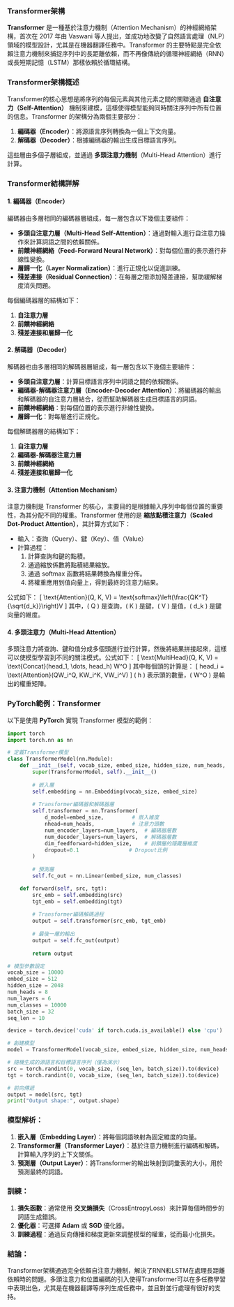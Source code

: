### Transformer架構

**Transformer** 是一種基於注意力機制（Attention Mechanism）的神經網絡架構，首次在 2017 年由 Vaswani 等人提出，並成功地改變了自然語言處理（NLP）領域的模型設計，尤其是在機器翻譯任務中。Transformer 的主要特點是完全依賴注意力機制來捕捉序列中的長距離依賴，而不再像傳統的循環神經網絡（RNN）或長短期記憶（LSTM）那樣依賴於循環結構。

### Transformer架構概述

Transformer的核心思想是將序列的每個元素與其他元素之間的關聯通過 **自注意力（Self-Attention）** 機制來建模，這樣使得模型能夠同時關注序列中所有位置的信息。Transformer 的架構分為兩個主要部分：

1. **編碼器（Encoder）**：將源語言序列轉換為一個上下文向量。
2. **解碼器（Decoder）**：根據編碼器的輸出生成目標語言序列。

這些層由多個子層組成，並通過 **多頭注意力機制**（Multi-Head Attention）進行計算。

### Transformer結構詳解

#### 1. 編碼器（Encoder）

編碼器由多層相同的編碼器層組成，每一層包含以下幾個主要組件：

- **多頭自注意力層（Multi-Head Self-Attention）**：通過對輸入進行自注意力操作來計算詞語之間的依賴關係。
- **前饋神經網絡（Feed-Forward Neural Network）**：對每個位置的表示進行非線性變換。
- **層歸一化（Layer Normalization）**：進行正規化以促進訓練。
- **殘差連接（Residual Connection）**：在每層之間添加殘差連接，幫助緩解梯度消失問題。

每個編碼器層的結構如下：
1. **自注意力層**
2. **前饋神經網絡**
3. **殘差連接和層歸一化**

#### 2. 解碼器（Decoder）

解碼器也由多層相同的解碼器層組成，每一層包含以下幾個主要組件：

- **多頭自注意力層**：計算目標語言序列中詞語之間的依賴關係。
- **編碼器-解碼器注意力層（Encoder-Decoder Attention）**：將編碼器的輸出和解碼器的自注意力層結合，從而幫助解碼器生成目標語言的詞語。
- **前饋神經網絡**：對每個位置的表示進行非線性變換。
- **層歸一化**：對每層進行正規化。

每個解碼器層的結構如下：
1. **自注意力層**
2. **編碼器-解碼器注意力層**
3. **前饋神經網絡**
4. **殘差連接和層歸一化**

#### 3. 注意力機制（Attention Mechanism）

注意力機制是 Transformer 的核心，主要目的是根據輸入序列中每個位置的重要性，為其分配不同的權重。Transformer 使用的是 **縮放點積注意力（Scaled Dot-Product Attention）**，其計算方式如下：

- 輸入：查詢（Query）、鍵（Key）、值（Value）
- 計算過程：
  1. 計算查詢和鍵的點積。
  2. 通過縮放係數將點積結果縮放。
  3. 通過 softmax 函數將結果轉換為權重分佈。
  4. 將權重應用到值向量上，得到最終的注意力結果。

公式如下：
\[
\text{Attention}(Q, K, V) = \text{softmax}\left(\frac{QK^T}{\sqrt{d_k}}\right)V
\]
其中，\( Q \) 是查詢，\( K \) 是鍵，\( V \) 是值，\( d_k \) 是鍵向量的維度。

#### 4. 多頭注意力（Multi-Head Attention）

多頭注意力將查詢、鍵和值分成多個頭進行並行計算，然後將結果拼接起來，這樣可以使模型學習到不同的關注模式。公式如下：
\[
\text{MultiHead}(Q, K, V) = \text{Concat}(head_1, \dots, head_h) W^O
\]
其中每個頭的計算是：
\[
head_i = \text{Attention}(QW_i^Q, KW_i^K, VW_i^V)
\]
\( h \) 表示頭的數量，\( W^O \) 是輸出的權重矩陣。

### PyTorch範例：Transformer

以下是使用 **PyTorch** 實現 Transformer 模型的範例：

```python
import torch
import torch.nn as nn

# 定義Transformer模型
class TransformerModel(nn.Module):
    def __init__(self, vocab_size, embed_size, hidden_size, num_heads, num_layers, num_classes):
        super(TransformerModel, self).__init__()
        
        # 嵌入層
        self.embedding = nn.Embedding(vocab_size, embed_size)
        
        # Transformer編碼器和解碼器層
        self.transformer = nn.Transformer(
            d_model=embed_size,         # 嵌入維度
            nhead=num_heads,            # 注意力頭數
            num_encoder_layers=num_layers,  # 編碼器層數
            num_decoder_layers=num_layers,  # 解碼器層數
            dim_feedforward=hidden_size,    # 前饋層的隱藏層維度
            dropout=0.1                # Dropout比例
        )
        
        # 預測層
        self.fc_out = nn.Linear(embed_size, num_classes)

    def forward(self, src, tgt):
        src_emb = self.embedding(src)
        tgt_emb = self.embedding(tgt)
        
        # Transformer編碼解碼過程
        output = self.transformer(src_emb, tgt_emb)
        
        # 最後一層的輸出
        output = self.fc_out(output)
        
        return output

# 模型參數設定
vocab_size = 10000
embed_size = 512
hidden_size = 2048
num_heads = 8
num_layers = 6
num_classes = 10000
batch_size = 32
seq_len = 10

device = torch.device('cuda' if torch.cuda.is_available() else 'cpu')

# 創建模型
model = TransformerModel(vocab_size, embed_size, hidden_size, num_heads, num_layers, num_classes).to(device)

# 隨機生成的源語言和目標語言序列（僅為演示）
src = torch.randint(0, vocab_size, (seq_len, batch_size)).to(device)
tgt = torch.randint(0, vocab_size, (seq_len, batch_size)).to(device)

# 前向傳遞
output = model(src, tgt)
print("Output shape:", output.shape)
```

### 模型解析：
1. **嵌入層（Embedding Layer）**：將每個詞語映射為固定維度的向量。
2. **Transformer層（Transformer Layer）**：基於注意力機制進行編碼和解碼，計算輸入序列的上下文關係。
3. **預測層（Output Layer）**：將Transformer的輸出映射到詞彙表的大小，用於預測最終的詞語。

### 訓練：
1. **損失函數**：通常使用 **交叉熵損失**（CrossEntropyLoss）來計算每個時間步的詞語生成錯誤。
2. **優化器**：可選擇 **Adam** 或 **SGD** 優化器。
3. **訓練過程**：通過反向傳播和梯度更新來調整模型的權重，從而最小化損失。

### 結論：
Transformer架構通過完全依賴自注意力機制，解決了RNN和LSTM在處理長距離依賴時的問題。多頭注意力和位置編碼的引入使得Transformer可以在多任務學習中表現出色，尤其是在機器翻譯等序列生成任務中，並且對並行處理有很好的支持。